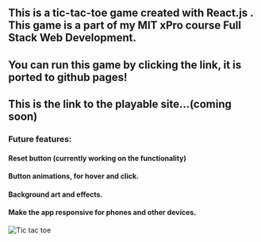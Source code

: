 ## This is a tic-tac-toe game created with React.js . This game is a part of my MIT xPro course Full Stack Web Development.

## You can run this game by clicking the link, it is ported to github pages!

## This is the link to the playable site...(coming soon)

### Future features: 

#### Reset button (currently working on the functionality)

#### Button animations, for hover and click.

#### Background art and effects.

#### Make the app responsive for phones and other devices.
![Tic tac toe](https://user-images.githubusercontent.com/11709807/236590394-92a2b5ce-bfb2-42bb-891b-c59bfb0ef19c.png)
